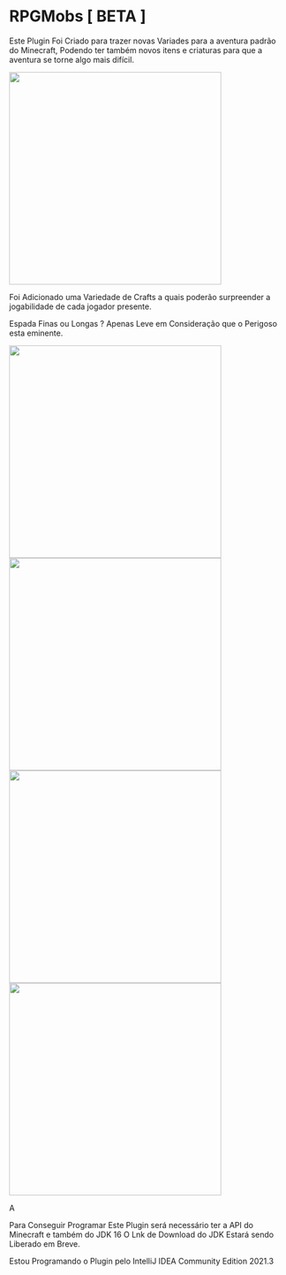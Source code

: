 # RPGMobs [ BETA ]
Este Plugin Foi Criado para trazer novas Variades para a aventura padrão do Minecraft, Podendo ter também novos itens e criaturas para que a aventura se torne algo mais difícil.

<img src="https://media.discordapp.net/attachments/696189569904934993/950415141898440774/unknown.png" width="384"/>

Foi Adicionado uma Variedade de Crafts a quais poderão surpreender a jogabilidade de cada jogador presente.

Espada Finas ou Longas ?
Apenas Leve em Consideração que o Perigoso esta eminente.

<img src="https://media.discordapp.net/attachments/914701653549133904/921867768402440272/unknown.png" width="384"/>
<img src="https://media.discordapp.net/attachments/914701653549133904/921902065234624572/unknown.png" width="384"/>
<img src="https://media.discordapp.net/attachments/914701653549133904/921595482101407774/unknown.png" width="384"/>
<img src="https://media.discordapp.net/attachments/914701653549133904/921573755849936936/unknown.png" width="384"/>


A

Para Conseguir Programar Este Plugin será necessário ter a API do Minecraft e também do JDK 16
O Lnk de Download do JDK Estará sendo Liberado em Breve.

Estou Programando o Plugin pelo IntelliJ IDEA Community Edition 2021.3
